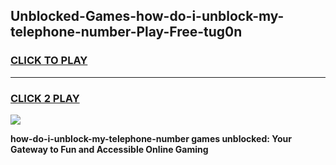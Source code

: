
## Unblocked-Games-how-do-i-unblock-my-telephone-number-Play-Free-tug0n
<h3>
<a href="https://premium76.site?title=how-do-i-unblock-my-telephone-number&ref=20M">CLICK TO PLAY</a></h3>
<hr>

<h3>
<a href="https://premium76.site?title=how-do-i-unblock-my-telephone-number&ref=20M">CLICK 2 PLAY</a>
  
</h3>

<a href="https://premium76.site?title=how-do-i-unblock-my-telephone-number&ref=19M"><img src="https://clearcache.store/games.png"></a>


**how-do-i-unblock-my-telephone-number games unblocked: Your Gateway to Fun and Accessible Online Gaming**
